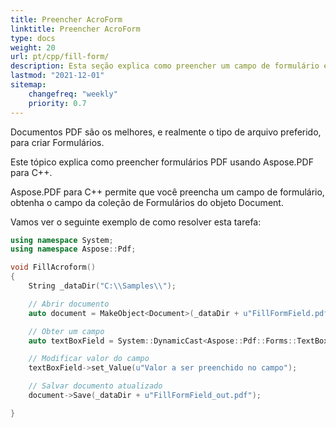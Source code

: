 ```yaml
---
title: Preencher AcroForm
linktitle: Preencher AcroForm
type: docs
weight: 20
url: pt/cpp/fill-form/
description: Esta seção explica como preencher um campo de formulário em um documento PDF com Aspose.PDF para C++.
lastmod: "2021-12-01"
sitemap:
    changefreq: "weekly"
    priority: 0.7
---
```


Documentos PDF são os melhores, e realmente o tipo de arquivo preferido, para criar Formulários.

Este tópico explica como preencher formulários PDF usando Aspose.PDF para C++.

Aspose.PDF para C++ permite que você preencha um campo de formulário, obtenha o campo da coleção de Formulários do objeto Document.

Vamos ver o seguinte exemplo de como resolver esta tarefa:

```cpp
using namespace System;
using namespace Aspose::Pdf;

void FillAcroform()
{
    String _dataDir("C:\\Samples\\");

    // Abrir documento
    auto document = MakeObject<Document>(_dataDir + u"FillFormField.pdf");

    // Obter um campo
    auto textBoxField = System::DynamicCast<Aspose::Pdf::Forms::TextBoxField>(document->get_Form()->idx_get(u"textbox1"));

    // Modificar valor do campo
    textBoxField->set_Value(u"Valor a ser preenchido no campo");

    // Salvar documento atualizado
    document->Save(_dataDir + u"FillFormField_out.pdf");

}
```